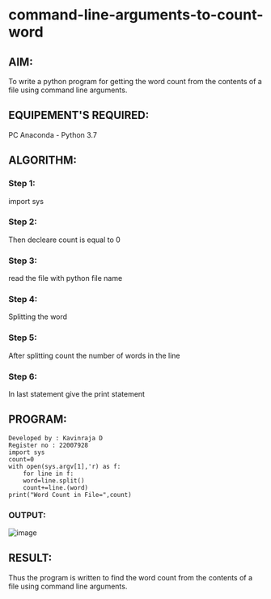 # command-line-arguments-to-count-word
## AIM:
To write a python program for getting the word count from the contents of a file using command line arguments.
## EQUIPEMENT'S REQUIRED: 
PC
Anaconda - Python 3.7
## ALGORITHM: 
### Step 1:

import sys

### Step 2:

Then decleare count is equal to 0
 
### Step 3: 

read the file with python file name

### Step 4:  

Splitting the word

### Step 5: 

After splitting count the number of words in the line

### Step 6: 

In last statement give the print statement

## PROGRAM:
```
Developed by : Kavinraja D
Register no : 22007928
import sys
count=0
with open(sys.argv[1],'r) as f:
    for line in f:
    word=line.split()
    count+=line.(word)
print("Word Count in File=",count)
```


### OUTPUT:
![image](https://user-images.githubusercontent.com/119875375/214786780-f7071fe6-5f62-447e-9e1f-60a16794bc30.png)




## RESULT:
Thus the program is written to find the word count from the contents of a file using command line arguments.
